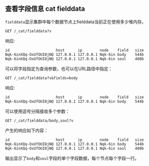 ## 查看字段信息 cat fielddata

`fielddata`显示集群中每个数据节点上fielddata当前正在使用多少堆内存。    
    
    GET /_cat/fielddata?v

响应:
    
    id                     host      ip        node    field   size
    Nqk-6inXQq-OxUfOUI8jNQ 127.0.0.1 127.0.0.1 Nqk-6in body    544b
    Nqk-6inXQq-OxUfOUI8jNQ 127.0.0.1 127.0.0.1 Nqk-6in soul    480b

可以将字段指定为查询参数，也可以在URL路径中指定：
    
    GET /_cat/fielddata?v&fields=body

响应:
    
    
    id                     host      ip        node    field   size
    Nqk-6inXQq-OxUfOUI8jNQ 127.0.0.1 127.0.0.1 Nqk-6in body    544b

可以使用逗号分隔接收多个参数：    
    
    GET /_cat/fielddata/body,soul?v

产生的响应如下内容：
    
    id                     host      ip        node    field   size
    Nqk-6inXQq-OxUfOUI8jNQ 127.0.0.1 127.0.0.1 Nqk-6in body    544b
    Nqk-6inXQq-OxUfOUI8jNQ 127.0.0.1 127.0.0.1 Nqk-6in soul    480b

输出显示了`body`和`soul`字段的单个字段数据，每个节点每个字段一行。

